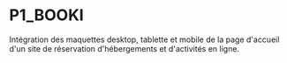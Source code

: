 # P1_BOOKI
Intégration des maquettes desktop, tablette et mobile de la page d'accueil d'un site de réservation d'hébergements et d'activités en ligne.
